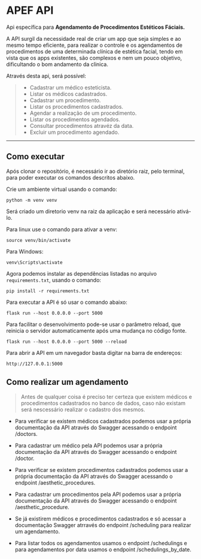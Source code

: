 # APEF API
Api específica para **Agendamento de Procedimentos Estéticos Fáciais.**

A API surgil da necessidade real de criar um app que seja simples e ao mesmo 
tempo eficiente, para realizar o controle e os agendamentos de 
procedimentos de uma determinada clínica de estética facial, tendo em vista que os
apps existentes, são complexos e nem um pouco objetivo, dificultando
o bom andamento da clinica.

Através desta api, será possível:
> * Cadastrar um médico esteticista.
> * Listar os médicos cadastrados.
> * Cadastrar um procedimento.
> * Listar os procedimentos cadastrados.
> * Agendar a realização de um procedimento.
> * Listar os procedimentos agendados.
> * Consultar procedimentos atravéz da data.
> * Excluir um procedimento agendado.

---
## Como executar


Após clonar o repositório, é necessário ir ao diretório raiz, pelo terminal, 
para poder executar os comandos descritos abaixo.

Crie um ambiente virtual usando o comando:

```
python -m venv venv
```

Será criado um diretorio venv na raiz da aplicação e será necessário ativá-lo.

Para linux use o comando para ativar a venv:

```
source venv/bin/activate
```

Para Windows:

```
venv\Scripts\activate
```

Agora podemos instalar as dependências listadas no arquivo `requirements.txt`, 
usando o comando:

```
pip install -r requirements.txt
```

Para executar a API é só usar o comando abaixo:

```
flask run --host 0.0.0.0 --port 5000
```

Para facilitar o desenvolvimento pode-se usar o parâmetro reload, que 
reinicia o servidor automaticamente após uma mudança no código fonte.

 ```
 flask run --host 0.0.0.0 --port 5000 --reload
 ```

 Para abrir a API em um navegador basta digitar na barra de endereços:

 ```
 http://127.0.0.1:5000
 ```

## Como realizar um agendamento

> Antes de qualquer coisa é preciso ter certeza que existem médicos e procedimentos
cadastrados no banco de dados, caso não existam será nescessário realizar o cadastro
dos mesmos.

* Para verificar se existem médicos cadastrados podemos usar a própria documentação da 
API através do Swagger acessando o endpoint /doctors. 

* Para cadastrar um médico pela API podemos usar a própria documentação da 
API através do Swagger acessando o endpoint /doctor. 

* Para verificar se existem procedimentos cadastrados podemos usar a própria documentação da 
API através do Swagger acessando o endpoint /aesthetic_procedures. 

* Para cadastrar um procedimentos pela API podemos usar a própria documentação da 
API através do Swagger acessando o endpoint /aesthetic_procedure.

* Se já existirem médicos e procedimentos cadastrados e só acessar a documentação
Swagger atrravés do endpoint /scheduling para realizar um agendamento.

* Para listar todos os agendamentos usamos o endpoint /schedulings e para agendamentos
por data usamos o endpoint /schedulings_by_date.



